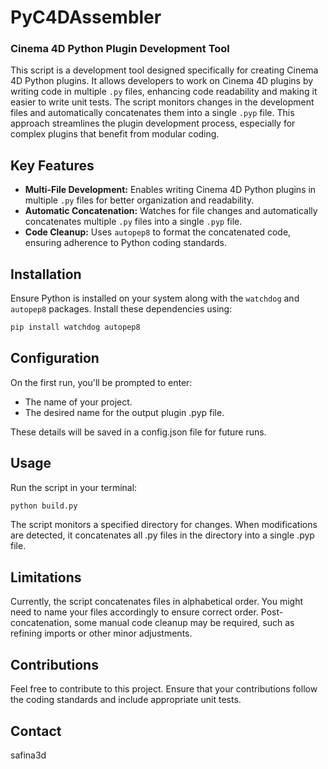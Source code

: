 # PyC4DAssembler
### Cinema 4D Python Plugin Development Tool

This script is a development tool designed specifically for creating Cinema 4D Python plugins. It allows developers to work on Cinema 4D plugins by writing code in multiple `.py` files, enhancing code readability and making it easier to write unit tests. The script monitors changes in the development files and automatically concatenates them into a single `.pyp` file. This approach streamlines the plugin development process, especially for complex plugins that benefit from modular coding.

## Key Features

- **Multi-File Development:** Enables writing Cinema 4D Python plugins in multiple `.py` files for better organization and readability.
- **Automatic Concatenation:** Watches for file changes and automatically concatenates multiple `.py` files into a single `.pyp` file.
- **Code Cleanup:** Uses `autopep8` to format the concatenated code, ensuring adherence to Python coding standards.

## Installation

Ensure Python is installed on your system along with the `watchdog` and `autopep8` packages. Install these dependencies using:

```bash
pip install watchdog autopep8
```


## Configuration
On the first run, you'll be prompted to enter:

- The name of your project.
- The desired name for the output plugin .pyp file.

These details will be saved in a config.json file for future runs.

## Usage
Run the script in your terminal:

```bash
python build.py
```

The script monitors a specified directory for changes. When modifications are detected, it concatenates all .py files in the directory into a single .pyp file.

## Limitations
Currently, the script concatenates files in alphabetical order. You might need to name your files accordingly to ensure correct order.
Post-concatenation, some manual code cleanup may be required, such as refining imports or other minor adjustments.

## Contributions
Feel free to contribute to this project. Ensure that your contributions follow the coding standards and include appropriate unit tests.


## Contact
safina3d
